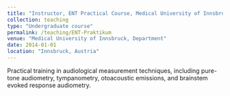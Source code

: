 ```yaml
---
title: "Instructor, ENT Practical Course, Medical University of Innsbruck (since 2020)"
collection: teaching
type: "Undergraduate course"
permalink: /teaching/ENT-Praktikum
venue: "Medical University of Innsbruck, Department"
date: 2014-01-01
location: "Innsbruck, Austria"
---
```


Practical training in audiological measurement techniques, including pure-tone audiometry, tympanometry, otoacoustic emissions, and brainstem evoked response audiometry.

